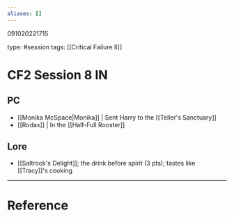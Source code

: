 ```yaml
---
aliases: []
---
```


091020221715

type: #session 
tags: [[Critical Failure II]]
# CF2 Session 8 IN
## PC
- [[Monika McSpace|Monika]] | Sent Harry to the [[Teller's Sanctuary]]
- [[Rodax]] | In the [[Half-Full Rooster]]
## Lore
- [[Saltrock's Delight]]; the drink before spirit (3 pts); tastes like [[Tracy]]'s cooking

---
# Reference
